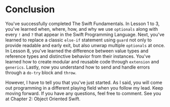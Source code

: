 # Conclusion
You've successfully completed The Swift Fundamentals. In Lesson 1 to 3, you've learned when, where, how, and why we use `optionals` along with every `!` and `?` that appear in the Swift Programming Language. Next, you've learned to replace a classic `else-if` statement using `guard` not only to provide readable and early exit, but also unwrap multiple `optionals` at once. In Lesson 8, you've learned the difference between value types and reference types and distinctive behavior from their instances. You've learned how to create modular and reusable code through `extension` and `generics`. Lastly, now you understand how to send and handle errors through a `do-try` block and `throw`.

However, I have to tell you that you've just started. As I said, you will come out programming in a different playing field when you follow my lead. Keep moving forward. If you have any questions, feel free to comment. See you at Chapter 2: Object Oriented Swift.